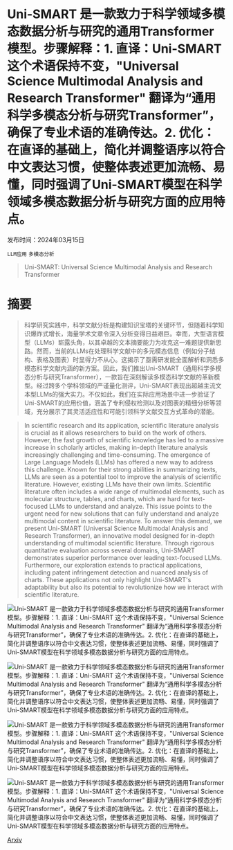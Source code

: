 # Uni-SMART 是一款致力于科学领域多模态数据分析与研究的通用Transformer模型。步骤解释：1. 直译：Uni-SMART 这个术语保持不变，"Universal Science Multimodal Analysis and Research Transformer" 翻译为“通用科学多模态分析与研究Transformer”，确保了专业术语的准确传达。2. 优化：在直译的基础上，简化并调整语序以符合中文表达习惯，使整体表述更加流畅、易懂，同时强调了Uni-SMART模型在科学领域多模态数据分析与研究方面的应用特点。

发布时间：2024年03月15日

`LLM应用` `多模态分析`

> Uni-SMART: Universal Science Multimodal Analysis and Research Transformer

# 摘要

> 科学研究实践中，科学文献分析是构建知识宝塔的关键环节，但随着科学知识爆炸式增长，海量学术文章令深入分析变得日益艰巨。幸而，大型语言模型（LLMs）崭露头角，以其卓越的文本摘要能力为攻克这一难题提供新思路。然而，当前的LLMs在处理科学文献中的多元模态信息（例如分子结构、表格及图表）时显得力不从心。这揭示了亟需研发能全面解析和洞悉多模态科学文献内涵的新方案。因此，我们推出Uni-SMART（通用科学多模态分析与研究Transformer），一款旨在深刻解读多模态科学文献的革新模型。经过跨多个学科领域的严谨量化测评，Uni-SMART表现出超越主流文本型LLMs的强大实力。不仅如此，我们在实际应用场景中进一步验证了Uni-SMART的应用价值，涵盖了专利侵权检测以及对图表的精细分析等领域，充分展示了其灵活适应性和可能引领科学文献交互方式革命的潜能。

> In scientific research and its application, scientific literature analysis is crucial as it allows researchers to build on the work of others. However, the fast growth of scientific knowledge has led to a massive increase in scholarly articles, making in-depth literature analysis increasingly challenging and time-consuming. The emergence of Large Language Models (LLMs) has offered a new way to address this challenge. Known for their strong abilities in summarizing texts, LLMs are seen as a potential tool to improve the analysis of scientific literature. However, existing LLMs have their own limits. Scientific literature often includes a wide range of multimodal elements, such as molecular structure, tables, and charts, which are hard for text-focused LLMs to understand and analyze. This issue points to the urgent need for new solutions that can fully understand and analyze multimodal content in scientific literature. To answer this demand, we present Uni-SMART (Universal Science Multimodal Analysis and Research Transformer), an innovative model designed for in-depth understanding of multimodal scientific literature. Through rigorous quantitative evaluation across several domains, Uni-SMART demonstrates superior performance over leading text-focused LLMs. Furthermore, our exploration extends to practical applications, including patent infringement detection and nuanced analysis of charts. These applications not only highlight Uni-SMART's adaptability but also its potential to revolutionize how we interact with scientific literature.

![Uni-SMART 是一款致力于科学领域多模态数据分析与研究的通用Transformer模型。步骤解释：1. 直译：Uni-SMART 这个术语保持不变，"Universal Science Multimodal Analysis and Research Transformer" 翻译为“通用科学多模态分析与研究Transformer”，确保了专业术语的准确传达。2. 优化：在直译的基础上，简化并调整语序以符合中文表达习惯，使整体表述更加流畅、易懂，同时强调了Uni-SMART模型在科学领域多模态数据分析与研究方面的应用特点。](../../../paper_images/2403.10301/x1.png)

![Uni-SMART 是一款致力于科学领域多模态数据分析与研究的通用Transformer模型。步骤解释：1. 直译：Uni-SMART 这个术语保持不变，"Universal Science Multimodal Analysis and Research Transformer" 翻译为“通用科学多模态分析与研究Transformer”，确保了专业术语的准确传达。2. 优化：在直译的基础上，简化并调整语序以符合中文表达习惯，使整体表述更加流畅、易懂，同时强调了Uni-SMART模型在科学领域多模态数据分析与研究方面的应用特点。](../../../paper_images/2403.10301/x2.png)

![Uni-SMART 是一款致力于科学领域多模态数据分析与研究的通用Transformer模型。步骤解释：1. 直译：Uni-SMART 这个术语保持不变，"Universal Science Multimodal Analysis and Research Transformer" 翻译为“通用科学多模态分析与研究Transformer”，确保了专业术语的准确传达。2. 优化：在直译的基础上，简化并调整语序以符合中文表达习惯，使整体表述更加流畅、易懂，同时强调了Uni-SMART模型在科学领域多模态数据分析与研究方面的应用特点。](../../../paper_images/2403.10301/x3.png)

![Uni-SMART 是一款致力于科学领域多模态数据分析与研究的通用Transformer模型。步骤解释：1. 直译：Uni-SMART 这个术语保持不变，"Universal Science Multimodal Analysis and Research Transformer" 翻译为“通用科学多模态分析与研究Transformer”，确保了专业术语的准确传达。2. 优化：在直译的基础上，简化并调整语序以符合中文表达习惯，使整体表述更加流畅、易懂，同时强调了Uni-SMART模型在科学领域多模态数据分析与研究方面的应用特点。](../../../paper_images/2403.10301/x4.png)

[Arxiv](https://arxiv.org/abs/2403.10301)